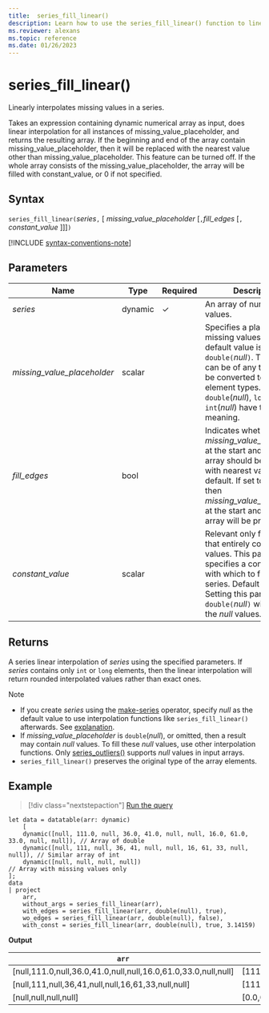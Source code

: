 ```yaml
---
title:  series_fill_linear()
description: Learn how to use the series_fill_linear() function to linearly interpolate missing values in a series.
ms.reviewer: alexans
ms.topic: reference
ms.date: 01/26/2023
---
```

# series_fill_linear()

Linearly interpolates missing values in a series.

Takes an expression containing dynamic numerical array as input, does linear interpolation for all instances of missing_value_placeholder, and returns the resulting array. If the beginning and end of the array contain missing_value_placeholder, then it will be replaced with the nearest value other than missing_value_placeholder. This feature can be turned off. If the whole array consists of the missing_value_placeholder, the array will be filled with constant_value, or 0 if not specified.  

## Syntax

`series_fill_linear(`*series*`,` [ *missing_value_placeholder* [`,`*fill_edges* [`,` *constant_value* ]]]`)`

[!INCLUDE [syntax-conventions-note](../../includes/syntax-conventions-note.md)]

## Parameters

| Name | Type | Required | Description |
|--|--|--|--|
| *series* | dynamic | &check; | An array of numeric values.|
| *missing_value_placeholder* | scalar | | Specifies a placeholder for missing values. The default value is `double(`*null*`)`. The value can be of any type that will be converted to actual element types. `double`(*null*), `long`(*null*) and `int`(*null*) have the same meaning.|
| *fill_edges* | bool | | Indicates whether *missing_value_placeholder* at the start and end of the array should be replaced with nearest value. `true` by default. If set to `false`, then *missing_value_placeholder* at the start and end of the array will be preserved.|
| *constant_value* | scalar | | Relevant only for arrays that entirely consist of *null* values. This parameter specifies a constant value with which to fill the series. Default value is 0. Setting this parameter it to `double(`*null*`)` will preserve the *null* values.|

## Returns

A series linear interpolation of *series* using the specified parameters. If *series* contains only `int` or `long` elements, then the linear interpolation will return rounded interpolated values rather than exact ones.

> [!NOTE]
>
> * If you create *series* using the [make-series](make-seriesoperator.md) operator, specify *null* as the default value to use interpolation functions like `series_fill_linear()` afterwards. See [explanation](make-seriesoperator.md#list-of-series-interpolation-functions).
> * If *missing_value_placeholder* is `double`(*null*), or omitted, then a result may contain *null* values. To fill these *null* values, use other interpolation functions. Only [series_outliers()](series-outliersfunction.md) supports *null* values in input arrays.
> * `series_fill_linear()` preserves the original type of the array elements.

## Example

> [!div class="nextstepaction"]
> <a href="https://dataexplorer.azure.com/clusters/kvc9rf7q4d68qcw5sk2d6f.northeurope/databases/MyDatabase?query=H4sIAAAAAAAAA5WRzWrDMAzH74G8g44JmHYmXWEbO/QZdiwhaImSeSh2sZ2NwB5+dpq1a2kP0cGy/5b46YPJQ4Me4XVyHt+ZMrT2GZpRY6/qPE0g2P7oZjHb64FZgJRy9SDg+Ci28b75p8xBk76d9KK4/C1zAes17KzFEUwLjRlCAZF0j3emRdY1KXIi5QbjTfWK0QL+sZT2NyHXZ5nDcjs19a38B/TKOaU7+EIeyIHRPKZJ+ZImceZp8gMHaz6pnusJFYq5/5htBl+h7VxYkSOryFWtYq5YaUIbd5WLc3BFTUf3Q8U84Sw2Fubi7UCndLMwuUV2dAGvjXZ+ETwsayU38vEp/wWjK5zoigIAAA==" target="_blank">Run the query</a>

```kusto
let data = datatable(arr: dynamic)
    [
    dynamic([null, 111.0, null, 36.0, 41.0, null, null, 16.0, 61.0, 33.0, null, null]), // Array of double    
    dynamic([null, 111, null, 36, 41, null, null, 16, 61, 33, null, null]), // Similar array of int
    dynamic([null, null, null, null])                                                   // Array with missing values only
];
data
| project
    arr, 
    without_args = series_fill_linear(arr),
    with_edges = series_fill_linear(arr, double(null), true),
    wo_edges = series_fill_linear(arr, double(null), false),
    with_const = series_fill_linear(arr, double(null), true, 3.14159)  
```

**Output**

|`arr`|`without_args`|`with_edges`|`wo_edges`|`with_const`|
|---|---|---|---|---|
|[null,111.0,null,36.0,41.0,null,null,16.0,61.0,33.0,null,null]|[111.0,111.0,73.5,36.0,41.0,32.667,24.333,16.0,61.0,33.0,33.0,33.0]|[111.0,111.0,73.5,36.0,41.0,32.667,24.333,16.0,61.0,33.0,33.0,33.0]|[null,111.0,73.5,36.0,41.0,32.667,24.333,16.0,61.0,33.0,null,null]|[111.0,111.0,73.5,36.0,41.0,32.667,24.333,16.0,61.0,33.0,33.0,33.0]|
|[null,111,null,36,41,null,null,16,61,33,null,null]|[111,111,73,36,41,32,24,16,61,33,33,33]|[111,111,73,36,41,32,24,16,61,33,33,33]|[null,111,73,36,41,32,24,16,61,33,null,null]|[111,111,74,38,  41,32,24,16,61,33,33,33]|
|[null,null,null,null]|[0.0,0.0,0.0,0.0]|[0.0,0.0,0.0,0.0]|[0.0,0.0,0.0,0.0]|[3.14159,3.14159,3.14159,3.14159]|
